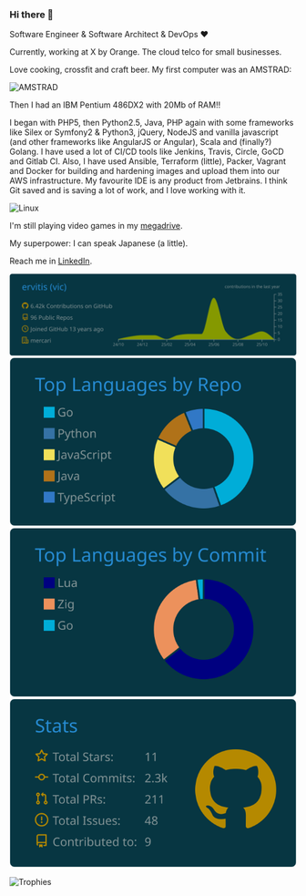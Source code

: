 ### Hi there 👋

Software Engineer & Software Architect & DevOps :heart:

Currently, working at X by Orange. The cloud telco for small businesses.

Love cooking, crossfit and craft beer. My first computer was an AMSTRAD:

![AMSTRAD](https://i.blogs.es/62f65c/amstradpcw1/450_1000.jpg)

Then I had an IBM Pentium 486DX2 with 20Mb of RAM!!

I began with PHP5, then Python2.5, Java, PHP again with some frameworks like Silex or Symfony2 & Python3, jQuery, NodeJS and vanilla javascript (and other frameworks like AngularJS or Angular), Scala and (finally?) Golang.
I have used a lot of CI/CD tools like Jenkins, Travis, Circle, GoCD and Gitlab CI. Also, I have used Ansible, Terraform (little), Packer, Vagrant and Docker for building and hardening images and upload them into our AWS infrastructure.
My favourite IDE is any product from Jetbrains.
I think Git saved and is saving a lot of work, and I love working with it.

![Linux](https://img.shields.io/badge/linux-%FCC624.svg?style=for-the-badge&logo=linux&logoColor=black&color=red)

I'm still playing video games in my [megadrive](https://retrokai.store/43-large_default/sega-mega-drive-2-euusjap.jpg).

My superpower: I can speak Japanese (a little).

Reach me in [LinkedIn](https://www.linkedin.com/in/v%C3%ADctor-m-89510995/).

![ProfileDetails](https://raw.githubusercontent.com/ervitis/ervitis/master/profile-summary-card-output/solarized_dark/0-profile-details.svg)
![ReposPerLanguage](https://raw.githubusercontent.com/ervitis/ervitis/master/profile-summary-card-output/solarized_dark/1-repos-per-language.svg)
![MostCommitLanguage](https://raw.githubusercontent.com/ervitis/ervitis/master/profile-summary-card-output/solarized_dark/2-most-commit-language.svg)
![Stats](https://raw.githubusercontent.com/ervitis/ervitis/master/profile-summary-card-output/solarized_dark/3-stats.svg)

![Trophies](https://github-profile-trophy.vercel.app/?username=ervitis)
